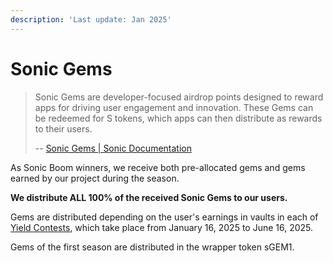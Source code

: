 ```yaml
---
description: 'Last update: Jan 2025'
---
```


# Sonic Gems

> Sonic Gems are developer-focused airdrop points designed to reward apps for driving user engagement and innovation. These Gems can be redeemed for S tokens, which apps can then distribute as rewards to their users.
>
> --  [Sonic Gems | Sonic Documentation](https://docs.soniclabs.com/funding/airdrop/sonic-gems)

As Sonic Boom winners, we receive both pre-allocated gems and gems earned by our project during the season.

**We distribute ALL 100% of the received Sonic Gems to our users.**

Gems are distributed depending on the user's earnings in vaults in each of [Yield Contests](https://stability.farm/users), which take place from January 16, 2025 to June 16, 2025.

Gems of the first season are distributed in the wrapper token sGEM1.
